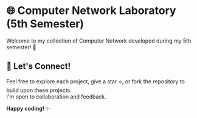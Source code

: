 # 🌐 Computer Network Laboratory (5th Semester)

Welcome to my collection of  Computer Network developed during my 5th semester! 🚀  

## 🌱 Let's Connect!  
Feel free to explore each project, give a star ⭐, or fork the repository to build upon these projects.  
I'm open to collaboration and feedback.  

**Happy coding!** ✨  
